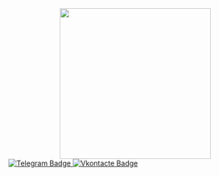 <div id="header" align="center">
  <img src="https://media.giphy.com/media/citBl9yPwnUOs/giphy.gif?cid=790b76115bdihg89ol0s73enrpncry8826deyjg4192kxddv&ep=v1_gifs_search&rid=giphy.gif&ct=g" width="300"/>
</div>

<div id="badges">
  <a href="https://t.me/kustarevv">
    <img src="https://img.shields.io/badge/Telegram-black?logo=telegram&logoColor=bluek&style=for-the-badge" alt="Telegram Badge"/>
  </a>
  <a href="https://vk.com/kustarev4">
    <img src="https://img.shields.io/badge/Вконтакте-blue?logo=vk&logoColor=white&style=for-the-badge" alt="Vkontacte Badge"/>
  </a>
</div>

<div id="header" align="center">
  <img src="https://komarev.com/ghpvc/?Kustarevvv&style=flat-square&color=blue" alt=""/>
</div>
